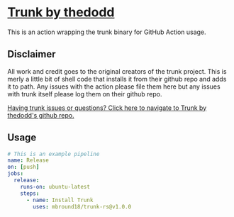 # [Trunk by thedodd](https://github.com/thedodd/trunk)

This is an action wrapping the trunk binary for GitHub Action usage.

## Disclaimer

All work and credit goes to the original creators of the trunk project. This is merly a little bit of shell code that installs it from their github repo and adds it to path. Any issues with the action please file them here but any issues with trunk itself please log them on their github repo.

[Having trunk issues or questions? Click here to navigate to Trunk by thedodd's github repo.](https://github.com/thedodd/trunk)

## Usage

```yaml
# This is an example pipeline
name: Release
on: [push]
jobs:
  release:
    runs-on: ubuntu-latest
    steps:
      - name: Install Trunk
        uses: mbround18/trunk-rs@v1.0.0
```
